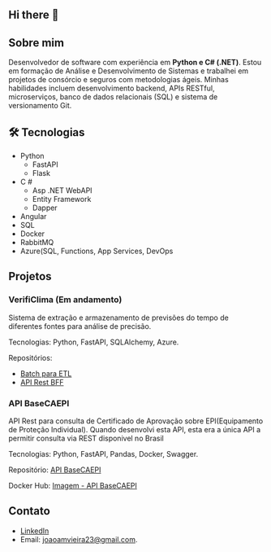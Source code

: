 ## Hi there 👋

## Sobre mim
Desenvolvedor de software com experiência em **Python e C# (.NET)**. Estou em formação de Análise e Desenvolvimento de Sistemas e trabalhei em projetos de consórcio e seguros com metodologias ágeis. Minhas habilidades incluem desenvolvimento backend, APIs RESTful, microserviços, banco de dados relacionais (SQL) e sistema de versionamento Git. 

## 🛠️ Tecnologias
- Python
  - FastAPI
  - Flask
- C #
  - Asp .NET WebAPI
  - Entity Framework
  - Dapper
- Angular
- SQL
- Docker
- RabbitMQ
- Azure(SQL, Functions, App Services, DevOps

## Projetos
### VerifiClima (Em andamento)
Sistema de extração e armazenamento de previsões do tempo de diferentes fontes para análise de precisão.

Tecnologias: Python, FastAPI, SQLAlchemy, Azure.

Repositórios:
- [Batch para ETL](https://github.com/JoaoAugustoMV/verificlima_backend)
- [API Rest BFF](https://github.com/JoaoAugustoMV/Verificlima_batch)

### API BaseCAEPI
API Rest para consulta de Certificado de Aprovação sobre EPI(Equipamento de Proteção Individual). Quando desenvolvi esta API, esta era a única API a permitir consulta via REST disponivel no Brasil

Tecnologias: Python, FastAPI, Pandas, Docker, Swagger.

Repositório: [API BaseCAEPI](https://github.com/JoaoAugustoMV/API_BaseCAEPI)

Docker Hub: [Imagem - API BaseCAEPI](https://hub.docker.com/repository/docker/joaoaugustomv/api_base_ca_epi/general)

## Contato
  - [LinkedIn](https://www.linkedin.com/in/joao-am-vieira/)
  - Email: joaoamvieira23@gmail.com.

